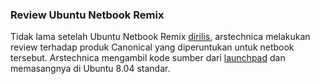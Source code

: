### Review Ubuntu Netbook Remix

Tidak lama setelah Ubuntu Netbook Remix [dirilis](http://kriwil.com/journal/ubuntu-netbook-remix), arstechnica melakukan review terhadap produk Canonical yang diperuntukan untuk netbook tersebut. Arstechnica mengambil kode sumber dari [launchpad](https://launchpad.net/netbook-remix) dan memasangnya di Ubuntu 8.04 standar.

<!-- {"time": "2008-06-04 18:24:40", "title": "Review Ubuntu Netbook Remix"} -->
